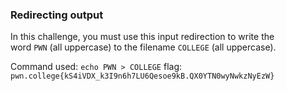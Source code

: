 ### Redirecting output

In this challenge, you must use this input redirection to write the word `PWN` (all uppercase) to the filename `COLLEGE` (all uppercase).

Command used: `echo PWN > COLLEGE`
flag: `pwn.college{kS4iVDX_k3I9n6h7LU6Qesoe9kB.QX0YTN0wyNwkzNyEzW}`
